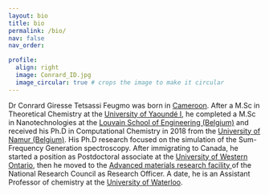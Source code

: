 ```yaml
---
layout: bio
title: bio
permalink: /bio/
nav: false
nav_order:

profile:
  align: right
  image: Conrard_ID.jpg
  image_circular: true # crops the image to make it circular
---
```


Dr Conrard Giresse Tetsassi Feugmo was born in [Cameroon](https://en.wikipedia.org/wiki/Cameroon). After a  M.Sc in Theoretical Chemistry at the [University of Yaoundé I](https://www.alluniversity.info/cameroon/university-of-yaounde-i/), he completed a M.Sc in Nanotechnologies at the [Louvain School of Engineering (Belgium)](https://uclouvain.be/en/faculties/epl) and received his Ph.D in Computational Chemistry in 2018 from the  [University of Namur (Belgium)](https://www.google.com/search?client=safari&rls=en&q=university+of+namur&ie=UTF-8&oe=UTF-8). His Ph.D research focused on the simulation of the Sum-Frequency Generation spectroscopy. After immigrating to Canada, he started a position as Postdoctoral associate at the [University of Western Ontario](https://www.uwo.ca), then  he moved to the  [Advanced materials research facility ](https://nrc.canada.ca/en/research-development/nrc-facilities/advanced-materials-research-facility)  of the National Research Council as  Research Officer. A date,  he is an   Assistant Professor of chemistry at the [University of Waterloo](https://uwaterloo.ca/chemistry/).
